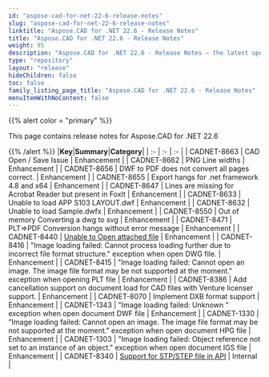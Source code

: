 ```yaml
---
id: "aspose-cad-for-net-22-6-release-notes"
slug: "aspose-cad-for-net-22-6-release-notes"
linktitle: "Aspose.CAD for .NET 22.6 - Release Notes"
title: "Aspose.CAD for .NET 22.6 - Release Notes"
weight: 95
description: "Aspose.CAD for .NET 22.6 - Release Notes – the latest updates and fixes."
type: "repository"
layout: "release"
hideChildren: false
toc: false
family_listing_page_title: "Aspose.CAD for .NET 22.6 - Release Notes"
menuItemWithNoContent: false
---
```


{{% alert color = "primary" %}}

This page contains release notes for Aspose.CAD for .NET 22.6

{{% /alert %}}
|**Key**|**Summary**|**Category**|
| :- | :- | :- |
| CADNET-8663 | CAD Open / Save Issue | Enhancement |
| CADNET-8662 | PNG Line widths | Enhancement |
| CADNET-8656 | DWF to PDF does not convert all pages correct.  | Enhancement |
| CADNET-8655 | Export hangs for .net framework 4.8 and x64 | Enhancement |
| CADNET-8647 | Lines are missing for Acrobat Reader but present in FoxIt | Enhancement |
| CADNET-8633 | Unable to load APP S103 LAYOUT.dwf | Enhancement |
| CADNET-8632 | Unable to load Sample.dwfx | Enhancement |
| CADNET-8550 | Out of memory Converting a dwg to svg | Enhancement |
| CADNET-8471 | PLT=>PDF Conversion hangs without error message | Enhancement |
| CADNET-8440 | [Unable to Open attached file](https://forum.aspose.com/t/unable-to-open-attached-file/231331/17) | Enhancement |
| CADNET-8416 | "Image loading failed: Cannot process loading further due to incorrect file format structure." exception when open DWG file. | Enhancement |
| CADNET-8415 | "Image loading failed: Cannot open an image. The image file format may be not supported at the moment." exception when opening PLT file | Enhancement |
| CADNET-8386 | Add cancellation support on document load for CAD files with Venture licenser support. | Enhancement |
| CADNET-8070 | Implement DXB format support | Enhancement |
| CADNET-1343 | "Image loading failed: Unknown " exception when open document DWF file | Enhancement |
| CADNET-1330 | "Image loading failed: Cannot open an image. The image file format may be not supported at the moment." exception when open document HPG file | Enhancement |
| CADNET-1303 | "Image loading failed: Object reference not set to an instance of an object." exception when open document IGS file | Enhancement |
| CADNET-8340 | [Support for STP/STEP file in API](https://forum.aspose.com/t/support-fur-stp-files/235954) | Internal |
